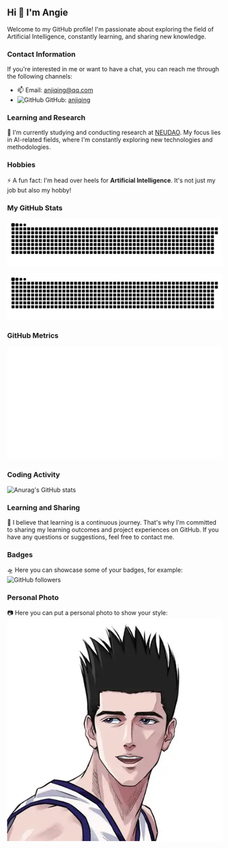 ## Hi 👋 I'm Angie

Welcome to my GitHub profile! I'm passionate about exploring the field of Artificial Intelligence, constantly learning, and sharing new knowledge.

### Contact Information
If you're interested in me or want to have a chat, you can reach me through the following channels:
- 📫  Email: anjiqing@qq.com 
- <img src="https://github.githubassets.com/images/modules/logos_page/GitHub-Mark.png" alt="GitHub" width="20"> GitHub: [anjiqing](https://github.com/anjiqing)


### Learning and Research
🔭 I'm currently studying and conducting research at [NEUDAO](http://dao.neu.edu.cn/). My focus lies in AI-related fields, where I'm constantly exploring new technologies and methodologies.

### Hobbies
⚡ A fun fact: I'm head over heels for **Artificial Intelligence**. It's not just my job but also my hobby!

### My GitHub Stats

![Contribution Snake](snake.svg)

![Contribution Snake](github-contribution-grid-snake.svg)

### GitHub Metrics
![Metrics](github-metrics.svg)  <!-- 改为本地路径 -->

### Coding Activity
![Anurag's GitHub stats](https://github-readme-stats.vercel.app/api?username=anjiqing&show_icons=true&theme=radical)

### Learning and Sharing
🌱 I believe that learning is a continuous journey. That's why I'm committed to sharing my learning outcomes and project experiences on GitHub. If you have any questions or suggestions, feel free to contact me.

### Badges
🛸 Here you can showcase some of your badges, for example:
![GitHub followers](https://img.shields.io/github/followers/anjiqing?style=social)

### Personal Photo
📷 Here you can put a personal photo to show your style:
![My Photo](/pictures/self.png)


